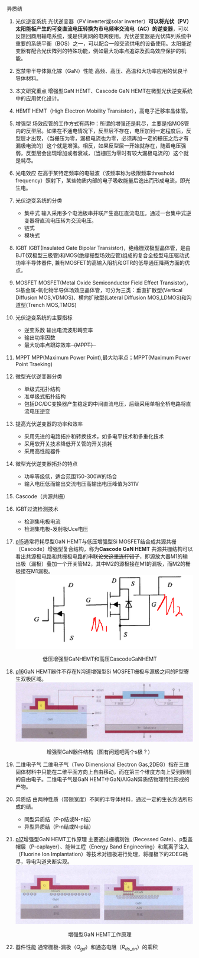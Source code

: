 异质结

1. 光伏逆变系统
    光伏逆变器（PV inverter或solar inverter）**可以将光伏（PV）太阳能板产生的可变直流电压转换为市电频率交流电（AC）的逆变器**，可以反馈回商用输电系统，或是供离网的电网使用。光伏逆变器是光伏阵列系统中重要的系统平衡（BOS）之一，可以配合一般交流供电的设备使用。太阳能逆变器有配合光伏阵列的特殊功能，例如最大功率点追踪及孤岛效应保护的机能。

2. 宽禁带半导体氮化镓（GaN）性能
高频、高压、高温和大功率应用的优良半导体材料。

3. 本文研究重点
增强型GaN HEMT、Cascode GaN HEMT在微型光伏逆变系统中的应用优化设计。

4. HEMT
HEMT（High Electron Mobility Transistor），高电子迁移率晶体管。

5. 增强型
场效应管的工作方式有两种：所谓的增强还是耗尽，主要是指MOS管内的反型层。如果在不通电情况下，反型层不存在，电压加到一定程度后，反型层才出现，（当栅压为零，漏极电流也为零，必须再加一定的栅压之后才有漏极电流的）这个就是增强。相反，如果反型层一开始就存在，随着电压强弱，反型层会出现增加或者衰减，（当栅压为零时有较大漏极电流的）这个就是耗尽。

6. 光电效应
在高于某特定频率的电磁波（该频率称为极限频率threshold frequency）照射下，某些物质内部的电子吸收能量后逸出而形成电流，即光生电。

7. 光伏逆变系统的分类
    + 集中式 
        输入采用多个电池板串并联产生高压直流电压。通过一台集中式逆变器将直流电压转为交流电压。
    + 链式
    + 模块式

8. IGBT
IGBT(Insulated Gate Bipolar Transistor)，绝缘栅双极型晶体管，是由BJT(双极型三极管)和MOS(绝缘栅型场效应管)组成的复合全控型电压驱动式功率半导体器件, 兼有MOSFET的高输入阻抗和GTR的低导通压降两方面的优点。

9. MOSFET
MOSFET(Metal Oxide Semiconductor Field Effect Transistor)，Si基金属-氧化物半导体场效应晶体管，可分为三类：垂直扩散型(Vertical Diffusion MOS,VDMOS)、横向扩散型(Lateral Diffusion MOS,LDMOS)和沟道型(Trench MOS,TMOS)

10. 光伏逆变系统的主要指标
    + 逆变系数
        输出电流波形畸变率
    + 输出功率因数
    + 最大功率点跟踪效率~~（MPPT）~~

11. MPPT
MPP(Maximum Power Point),最大功率点；MPPT(Maximum Power Point Traeking)

12. 微型光伏逆变器分类
    + 单级式拓扑结构
    + 准单级式拓扑结构
    + 包括DC/DC变换器产生稳定的中间直流电压，后级采用单相全桥电路将直流电压逆变

13. 提高光伏逆变器的功率和效率
    + 采用先进的电路拓扑和转换技术，如多电平技术和多重化技术
    + 采用软开关技术降低开关管的开关损耗
    + 采用高性能器件

14. 微型光伏逆变器拓扑的特点
    + 功率等级低，适合范围150-300W的场合
    + 输入电压低而输出交流电压高输出电压峰值为311V

15. Cascode（共源共栅）

16. IGBT过流检测技术
    + 检测集电极电流
    + 检测集电极-发射极Uce电压

17. [p15]()通常将耗尽型GaN HEMT与低压增强型Si MOSFET结合成共源共栅（Cascode）增强型复合结构，称为**Cascode GaN HEMT**
共源共栅结构可以看出共源极电路和共栅极电路的串联~~论文这里连打错了~~，即源放大器M1的输出极（漏极）叠加一个开关管M2，其中M2的源极接在M1的漏极，而M2的栅极接在M1漏极。
![低压增强型GaN HEMT和高压Cascode GaN HEMT](media/低压增强型GaNHEMT和高压CascodeGaNHEMT.png)
<center>低压增强型GaNHEMT和高压CascodeGaNHEMT</center>

18. [p16]()GaN HEMT器件不存在N沟道增强型Si MOSFET栅极与源极之间的P型寄生双极区域。
![增强型GaN器件结构](media/增强型GaN器件结构.png)
<center>增强型GaN器件结构（图有问题吧两个s极？）</center>

19. 二维电子气
    二维电子气（Two Dimensional Electron Gas,2DEG）指在三维固体材料中只能在二维平面方向上自由移动，而在第三个维度方向上受到限制的自由电子。二维电子气是GaN HEMT中GaN/AlGaN异质结物理特性形成的产物。

20. 异质结
    由两种性质（带隙宽度）不同的半导体材料，通过一定的生长方法所形成的结。
    + 同型异质结（P-p结或N-n结）
    + 异型异质结（P-n结或N-p结）

21. [p17]()增强型GaN HEMT工作原理
    主要通过栅槽刻蚀（Recessed Gate）、p型盖帽层（P-caplayer）、能带工程（Energy Band Engineering）和氟离子注入（Fluorine Ion Implantation）等技术对栅极进行处理，将栅极下的2DEG耗尽，导电沟道夹断实现。
![增强型GaN HEMT工作原理.png](media/增强型GaN%20HEMT工作原理.png)
<center>增强型GaN HEMT工作原理</center>

22. 器件性能
    通常栅极-漏极（$Q_{gd}$）和通态电阻（$R_{ds\_on}$）的乘积